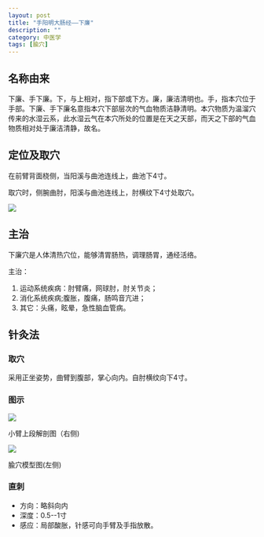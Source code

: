 ```yaml
---
layout: post
title: "手阳明大肠经——下廉"
description: ""
category: 中医学 
tags: [腧穴]
---
```


## 名称由来
 
下廉、手下廉。下，与上相对，指下部或下方。廉，廉洁清明也。手，指本穴位于手部。下廉、手下廉名意指本穴下部层次的气血物质洁静清明。本穴物质为温溜穴传来的水湿云系，此水湿云气在本穴所处的位置是在天之天部，而天之下部的气血物质相对处于廉洁清静，故名。

## 定位及取穴

在前臂背面桡侧，当阳溪与曲池连线上，曲池下4寸。

取穴时，侧腕曲肘，阳溪与曲池连线上，肘横纹下4寸处取穴。


![](/images/TCM/channels/LI1-20.png)

## 主治

下廉穴是人体清热穴位，能够清胃肠热，调理肠胃，通经活络。

主治：
  1. 运动系统疾病：肘臂痛，网球肘，肘关节炎；
  2. 消化系统疾病;腹胀，腹痛，肠鸣音亢进；
  3. 其它：头痛，眩晕，急性脑血管病。


## 针灸法

### 取穴

采用正坐姿势，曲臂到腹部，掌心向内。自肘横纹向下4寸。

### 图示

![](/images/TCM/topography/forearm_upper.png)

小臂上段解剖图（右侧)


![](/images/TCM/acupoint/LI8_model.jpg)

腧穴模型图(左侧)

### 直刺

- 方向：略斜向内
- 深度：0.5--1寸
- 感应：局部酸胀，针感可向手臂及手指放散。






